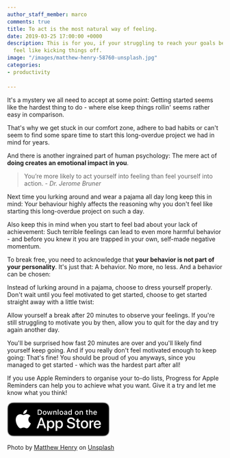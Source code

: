 ```yaml
---
author_staff_member: marco
comments: true
title: To act is the most natural way of feeling.
date: 2019-03-25 17:00:00 +0000
description: This is for you, if your struggling to reach your goals because you don't
  feel like kicking things off.
image: "/images/matthew-henry-58760-unsplash.jpg"
categories:
- productivity

---
```

It's a mystery we all need to accept at some point: Getting started seems like the hardest thing to do - where else keep things rollin' seems rather easy in comparison.

That's why we get stuck in our comfort zone, adhere to bad habits or can't seem to find some spare time to start this long-overdue project we had in mind for years.

And there is another ingrained part of human psychology: The mere act of **doing creates an emotional impact in you**.

> You’re more likely to act yourself into feeling than feel yourself into action. _- Dr. Jerome Bruner_

Next time you lurking around and wear a pajama all day long keep this in mind: Your behaviour highly affects the reasoning why you don't feel like starting this long-overdue project on such a day.

Also keep this in mind when you start to feel bad about your lack of achievement: Such terrible feelings can lead to even more harmful behavior - and before you knew it you are trapped in your own, self-made negative momentum.

To break free, you need to acknowledge that **your behavior is not part of your personality**. It's just that: A behavior. No more, no less. And a behavior can be chosen:

Instead of lurking around in a pajama, choose to dress yourself properly. Don't wait until you feel motivated to get started, choose to get started straight away with a little twist:

Allow yourself a break after 20 minutes to observe your feelings. If you're still struggling to motivate you by then, allow you to quit for the day and try again another day.

You'll be surprised how fast 20 minutes are over and you'll likely find yourself keep going. And if you really don't feel motivated enough to keep going: That's fine! You should be proud of you anyways, since you managed to get started - which was the hardest part after all!

If you use Apple Reminders to organise your to-do lists, Progress for Apple Reminders can help you to achieve what you want. Give it a try and let me know what you think!

<p>
  <a href="https://itunes.apple.com/us/app/progress-for-apple-reminders/id1450818073?mt=8&ign-mpt=uo%3D2" target="_blank" class="appstore">
    <img src="/images/App_Store_Badge.svg" alt="Download on the App Store" />
  </a>
</p>

Photo by [Matthew Henry](https://unsplash.com/photos/2Ts5HnA67k8?utm_source=unsplash&utm_medium=referral&utm_content=creditCopyText) on [Unsplash](https://unsplash.com/?utm_source=unsplash&utm_medium=referral&utm_content=creditCopyText)